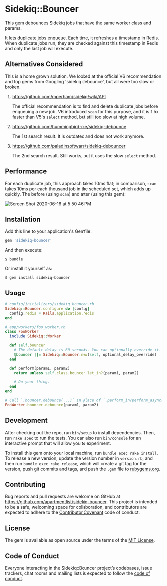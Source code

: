 # Sidekiq::Bouncer

This gem debounces Sidekiq jobs that have the same worker class and params.

It lets duplicate jobs enqueue. Each time, it refreshes a timestamp in Redis.
When duplicate jobs run, they are checked against this timestamp in Redis and
only the last job will execute.

## Alternatives Considered

This is a home grown solution. We looked at the official V6 recommendation and
top gems from Googling 'sidekiq debounce', but all were too slow or broken.

  1) https://github.com/mperham/sidekiq/wiki/API

     The official recommendation is to find and delete duplicate jobs before
     enqueuing a new job. V6 introduced `scan` for this purpose, and it is
     1.5x faster than V5's `select` method, but still too slow at high volume.

  2) https://github.com/hummingbird-me/sidekiq-debounce

     The 1st search result. It is outdated and does not work anymore.

  3) https://github.com/paladinsoftware/sidekiq-debouncer

     The 2nd search result. Still works, but it uses the slow `select` method.

## Performance

For each duplicate job, this approach takes 10ms flat; in comparison, `scan`
takes 10ms per each thousand job in the scheduled set, which adds up quickly.
The before (using `scan`) and after (using this gem):

![Screen Shot 2020-06-16 at 5 50 46 PM](https://user-images.githubusercontent.com/680345/85186918-a2ff7580-b250-11ea-8b85-625efb722853.png)

## Installation

Add this line to your application's Gemfile:

```ruby
gem 'sidekiq-bouncer'
```

And then execute:

    $ bundle

Or install it yourself as:

    $ gem install sidekiq-bouncer

## Usage

```ruby
# config/initializers/sidekiq_bouncer.rb
Sidekiq::Bouncer.configure do |config|
  config.redis = Rails.application.redis
end

# app/workers/foo_worker.rb
class FooWorker
  include Sidekiq::Worker

  def self.bouncer
    # The default delay is 60 seconds. You can optionally override it.
    @bouncer ||= Sidekiq::Bouncer.new(self, optional_delay_override)
  end

  def perform(param1, param2)
    return unless self.class.bouncer.let_in?(param1, param2)

    # Do your thing.
  end
end

# Call `.bouncer.debounce(...)` in place of `.perform_in/perform_async(...)`.
FooWorker.bouncer.debounce(param1, param2)
```

## Development

After checking out the repo, run `bin/setup` to install dependencies. Then, run `rake spec` to run the tests. You can also run `bin/console` for an interactive prompt that will allow you to experiment.

To install this gem onto your local machine, run `bundle exec rake install`. To release a new version, update the version number in `version.rb`, and then run `bundle exec rake release`, which will create a git tag for the version, push git commits and tags, and push the `.gem` file to [rubygems.org](https://rubygems.org).

## Contributing

Bug reports and pull requests are welcome on GitHub at https://github.com/apartmentlist/sidekiq-bouncer. This project is intended to be a safe, welcoming space for collaboration, and contributors are expected to adhere to the [Contributor Covenant](http://contributor-covenant.org) code of conduct.

## License

The gem is available as open source under the terms of the [MIT License](https://opensource.org/licenses/MIT).

## Code of Conduct

Everyone interacting in the Sidekiq::Bouncer project’s codebases, issue trackers, chat rooms and mailing lists is expected to follow the [code of conduct](https://github.com/apartmentlist/sidekiq-bouncer/blob/master/CODE_OF_CONDUCT.md).
